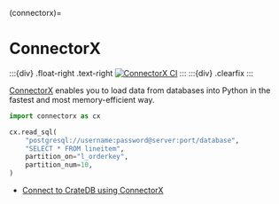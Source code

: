 (connectorx)=

# ConnectorX

:::{div} .float-right .text-right
[![ConnectorX CI](https://github.com/crate/cratedb-examples/actions/workflows/lang-python-connectorx.yml/badge.svg)](https://github.com/crate/cratedb-examples/actions/workflows/lang-python-connectorx.yml)
:::
:::{div} .clearfix
:::

[ConnectorX] enables you to load data from databases into Python in the
fastest and most memory-efficient way.

```python
import connectorx as cx

cx.read_sql(
    "postgresql://username:password@server:port/database",
    "SELECT * FROM lineitem",
    partition_on="l_orderkey",
    partition_num=10,
)
```

- [Connect to CrateDB using ConnectorX]


[ConnectorX]: https://sfu-db.github.io/connector-x/
[Connect to CrateDB using ConnectorX]: https://github.com/crate/cratedb-examples/tree/main/by-language/python-connectorx
